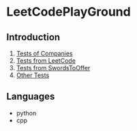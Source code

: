 # LeetCodePlayGround

## Introduction

1. [Tests of Companies](./Companies/)
2. [Tests from LeetCode](./FromLeetCode/)
3. [Tests from SwordsToOffer](./SwordsToOffer/)
4. [Other Tests](./Other/)

## Languages

- python
- cpp